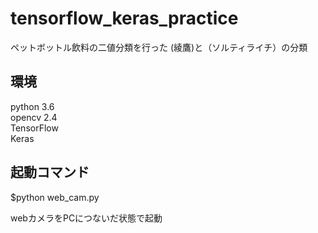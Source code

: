 # tensorflow_keras_practice

 ペットボットル飲料の二値分類を行った
 (綾鷹)と（ソルティライチ）の分類  
  
## 環境
python 3.6  
opencv 2.4  
TensorFlow  
Keras  


## 起動コマンド
$python web_cam.py

webカメラをPCにつないだ状態で起動
